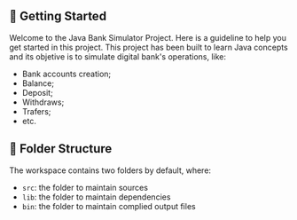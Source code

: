 ## 🚀 Getting Started

Welcome to the Java Bank Simulator Project. Here is a guideline to help you get started in this project.
This project has been built to learn Java concepts and its objetive is to simulate digital bank's operations, like:
- Bank accounts creation;
- Balance;
- Deposit;
- Withdraws;
- Trafers;
- etc.

## 📁  Folder Structure

The workspace contains two folders by default, where:

- `src`: the folder to maintain sources
- `lib`: the folder to maintain dependencies
- `bin`: the folder to maintain complied output files
